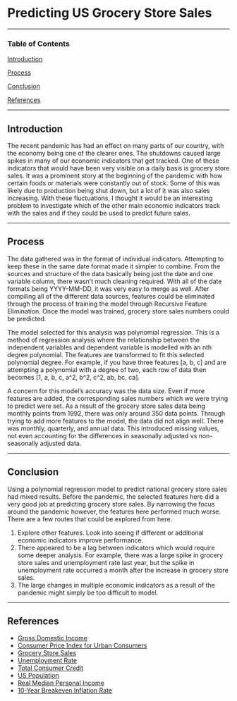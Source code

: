 # Predicting US Grocery Store Sales

-----------
### Table of Contents

[Introduction](https://github.com/dtbrehm/Portfolio/tree/main/Predicting%20US%20Grocery%20Store%20Sales#introduction)

[Process](https://github.com/dtbrehm/Portfolio/tree/main/Predicting%20US%20Grocery%20Store%20Sales#process)

[Conclusion](https://github.com/dtbrehm/Portfolio/tree/main/Predicting%20US%20Grocery%20Store%20Sales#conclusion)

[References](https://github.com/dtbrehm/Portfolio/tree/main/Predicting%20US%20Grocery%20Store%20Sales#references)

-----------
## Introduction
The recent pandemic has had an effect on many parts of our country, with the economy being one of the clearer ones. The shutdowns caused large spikes in many of our economic indicators that get tracked. One of these indicators that would have been very visible on a daily basis is grocery store sales. It was a prominent story at the beginning of the pandemic with how certain foods or materials were constantly out of stock. Some of this was likely due to production being shut down, but a lot of it was also sales increasing. With these fluctuations, I thought it would be an interesting problem to investigate which of the other main economic indicators track with the sales and if they could be used to predict future sales.

-----------
## Process
The data gathered was in the format of individual indicators. Attempting to keep these in the same date format made it simpler to combine. From the sources and structure of the data basically being just the date and one variable column, there wasn’t much cleaning required. With all of the date formats being YYYY-MM-DD, it was very easy to merge as well. After compiling all of the different data sources, features could be eliminated through the process of training the model through Recursive Feature Elimination. Once the model was trained, grocery store sales numbers could be predicted.

The model selected for this analysis was polynomial regression. This is a method of regression analysis where the relationship between the independent variables and dependent variable is modelled with an nth degree polynomial. The features are transformed to fit this selected polynomial degree. For example, if you have three features [a, b, c] and are attempting a polynomial with a degree of two, each row of data then becomes [1, a, b, c, a^2, b^2, c^2, ab, bc, ca].

A concern for this model’s accuracy was the data size. Even if more features are added, the corresponding sales numbers which we were trying to predict were set. As a result of the grocery store sales data being monthly points from 1992, there was only around 350 data points. Through trying to add more features to the model, the data did not align well. There was monthly, quarterly, and annual data. This introduced missing values, not even accounting for the differences in seasonally adjusted vs non-seasonally adjusted data. 

-----------
## Conclusion
Using a polynomial regression model to predict national grocery store sales had mixed results. Before the pandemic, the selected features here did a very good job at predicting grocery store sales. By narrowing the focus around the pandemic however, the features here performed much worse. 
There are a few routes that could be explored from here. 
  1. Explore other features. Look into seeing if different or additional economic indicators improve performance.
  2. There appeared to be a lag between indicators which would require some deeper analysis.  For example, there was a large spike in grocery store sales and unemployment rate last year, but the spike in unemployment rate occurred a month after the increase in grocery store sales.
  3. The large changes in multiple economic indicators as a result of the pandemic might simply be too difficult to model.

-----------
## References
* [Gross Domestic Income](https://fred.stlouisfed.org/series/GDI)
* [Consumer Price Index for Urban Consumers](https://fred.stlouisfed.org/series/CPIAUCSL)
* [Grocery Store Sales](https://fred.stlouisfed.org/series/RSGCS)
* [Unemployment Rate](https://fred.stlouisfed.org/series/UNRATE)
* [Total Consumer Credit](https://fred.stlouisfed.org/series/TOTALSL)
* [US Population](https://fred.stlouisfed.org/series/POPTHM)
* [Real Median Personal Income](https://fred.stlouisfed.org/series/MEPAINUSA672N)
* [10-Year Breakeven Inflation Rate](https://fred.stlouisfed.org/series/T10YIEM)
